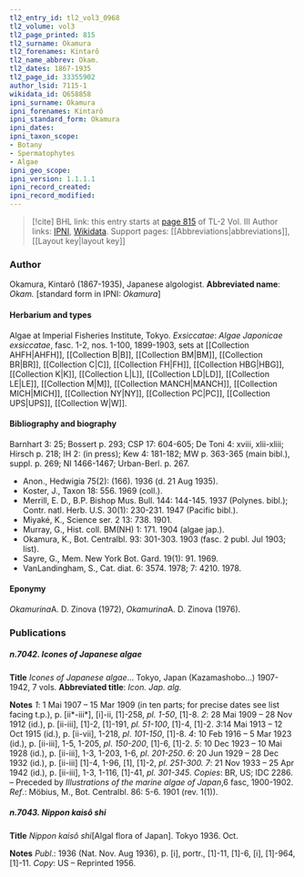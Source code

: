 ```yaml
---
tl2_entry_id: tl2_vol3_0968
tl2_volume: vol3
tl2_page_printed: 815
tl2_surname: Okamura
tl2_forenames: Kintarô
tl2_name_abbrev: Okam.
tl2_dates: 1867-1935
tl2_page_id: 33355902
author_lsid: 7115-1
wikidata_id: Q658858
ipni_surname: Okamura
ipni_forenames: Kintarô
ipni_standard_form: Okamura
ipni_dates: 
ipni_taxon_scope: 
- Botany
- Spermatophytes
- Algae
ipni_geo_scope: 
ipni_version: 1.1.1.1
ipni_record_created: 
ipni_record_modified:
---
```


> [!cite] BHL link: this entry starts at [page 815](https://www.biodiversitylibrary.org/page/33355902) of TL-2 Vol. III
> Author links: [IPNI](https://www.ipni.org/a/7115-1), [Wikidata](https://www.wikidata.org/wiki/Q658858). Support pages: [[Abbreviations|abbreviations]], [[Layout key|layout key]]

### Author

Okamura, Kintarô (1867-1935), Japanese algologist. 
**Abbreviated name**: *Okam.* \[standard form in IPNI: *Okamura*\]

#### Herbarium and types

Algae at Imperial Fisheries Institute, Tokyo.
*Exsiccatae*: *Algae Japonicae exsiccatae*, fasc. 1-2, nos. 1-100, 1899-1903, sets at [[Collection AHFH|AHFH]], [[Collection B|B]], [[Collection BM|BM]], [[Collection BR|BR]], [[Collection C|C]], [[Collection FH|FH]], [[Collection HBG|HBG]], [[Collection K|K]], [[Collection L|L]], [[Collection LD|LD]], [[Collection LE|LE]], [[Collection M|M]], [[Collection MANCH|MANCH]], [[Collection MICH|MICH]], [[Collection NY|NY]], [[Collection PC|PC]], [[Collection UPS|UPS]], [[Collection W|W]].

#### Bibliography and biography

Barnhart 3: 25; Bossert p. 293; CSP 17: 604-605; De Toni 4: xviii, xlii-xliii; Hirsch p. 218; IH 2: (in press); Kew 4: 181-182; MW p. 363-365 (main bibl.), suppl. p. 269; NI 1466-1467; Urban-Berl. p. 267.
- Anon., Hedwigia 75(2): (166). 1936 (d. 21 Aug 1935).
- Koster, J., Taxon 18: 556. 1969 (coll.).
- Merrill, E. D., B.P. Bishop Mus. Bull. 144: 144-145. 1937 (Polynes. bibl.); Contr. natl. Herb. U.S. 30(1): 230-231. 1947 (Pacific bibl.).
- Miyaké, K., Science ser. 2 13: 738. 1901.
- Murray, G., Hist. coll. BM(NH) 1: 171. 1904 (algae jap.).
- Okamura, K., Bot. Centralbl. 93: 301-303. 1903 (fasc. 2 publ. Jul 1903; list).
- Sayre, G., Mem. New York Bot. Gard. 19(1): 91. 1969.
- VanLandingham, S., Cat. diat. 6: 3574. 1978; 7: 4210. 1978.

#### Eponymy

*Okamurina*A. D. Zinova (1972), *Okamurina*A. D. Zinova (1976).

### Publications

##### n.7042. Icones of Japanese algae

**Title**
*Icones of Japanese algae*... Tokyo, Japan (Kazamashobo...) 1907-1942, 7 vols.
**Abbreviated title**: *Icon. Jap. alg.*

**Notes**
*1*: 1 Mai 1907 – 15 Mar 1909 (in ten parts; for precise dates see list facing t.p.), p. \[ii\*-iii\*\], \[i\]-ii, \[1\]-258, *pl. 1-50*, \[1\]-8.
*2*: 28 Mai 1909 – 28 Nov 1912 (id.), p. \[ii-iii\], \[1\]-2, \[1\]-191, *pl. 51-100*, \[1\]-4, \[1\]-2.
*3*:14 Mai 1913 – 12 Oct 1915 (id.), p. \[ii-vii\], 1-218, *pl*. *101-150*, \[1\]-8.
*4*: 10 Feb 1916 – 5 Mar 1923 (id.), p. \[ii-iii\], 1-5, 1-205, *pl*. *150-200*, \[1\]-6, \[1\]-2.
*5*: 10 Dec 1923 – 10 Mai 1928 (id.), p. \[ii-iii\], 1-3, 1-203, 1-6, *pl*. *201-250*.
*6*: 20 Jun 1929 – 28 Dec 1932 (id.), p. \[ii-iii\] \[1\]-4, 1-96, \[1\], \[1\]-2, *pl. 251-300.*
*7*: 21 Nov 1933 – 25 Apr 1942 (id.), p. \[ii-iii\], 1-3, 1-116, \[1\]-41, *pl. 301-345*.
*Copies*: BR, US; IDC 2286. – Preceded by *Illustrations of the marine algae of Japan*,6 fasc, 1900-1902.
*Ref*.: Möbius, M., Bot. Centralbl. 86: 5-6. 1901 (rev. 1(1)).

##### n.7043. Nippon kaisô shi

**Title**
*Nippon kaisô shi*\[Algal flora of Japan\]. Tokyo 1936. Oct.

**Notes**
*Publ*.: 1936 (Nat. Nov. Aug 1936), p. \[i\], portr., \[1\]-11, \[1\]-6, \[i\], \[1\]-964, \[1\]-11. *Copy*: US – Reprinted 1956.

